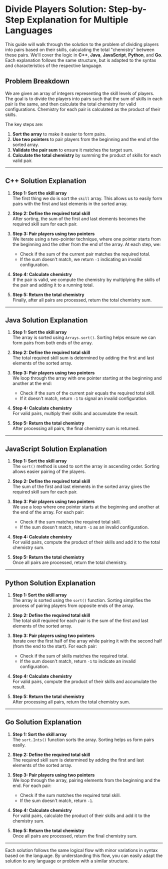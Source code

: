 # Divide Players Solution: Step-by-Step Explanation for Multiple Languages

This guide will walk through the solution to the problem of dividing players into pairs based on their skills, calculating the total "chemistry" between these pairs. We'll cover the logic in **C++**, **Java**, **JavaScript**, **Python**, and **Go**. Each explanation follows the same structure, but is adapted to the syntax and characteristics of the respective language.

## Problem Breakdown

We are given an array of integers representing the skill levels of players. The goal is to divide the players into pairs such that the sum of skills in each pair is the same, and then calculate the total chemistry for valid configurations. Chemistry for each pair is calculated as the product of their skills.

The key steps are:

1. **Sort the array** to make it easier to form pairs.
2. **Use two pointers** to pair players from the beginning and the end of the sorted array.
3. **Validate the pair sum** to ensure it matches the target sum.
4. **Calculate the total chemistry** by summing the product of skills for each valid pair.

---

## C++ Solution Explanation

1. **Step 1: Sort the skill array**  
   The first thing we do is sort the `skill` array. This allows us to easily form pairs with the first and last elements in the sorted array.

2. **Step 2: Define the required total skill**  
   After sorting, the sum of the first and last elements becomes the required skill sum for each pair.

3. **Step 3: Pair players using two pointers**  
   We iterate using a two-pointer technique, where one pointer starts from the beginning and the other from the end of the array. At each step, we:
   - Check if the sum of the current pair matches the required total.
   - If the sum doesn't match, we return `-1` indicating an invalid configuration.

4. **Step 4: Calculate chemistry**  
   If the pair is valid, we compute the chemistry by multiplying the skills of the pair and adding it to a running total.

5. **Step 5: Return the total chemistry**  
   Finally, after all pairs are processed, return the total chemistry sum.

---

## Java Solution Explanation

1. **Step 1: Sort the skill array**  
   The array is sorted using `Arrays.sort()`. Sorting helps ensure we can form pairs from both ends of the array.

2. **Step 2: Define the required total skill**  
   The total required skill sum is determined by adding the first and last elements of the sorted array.

3. **Step 3: Pair players using two pointers**  
   We loop through the array with one pointer starting at the beginning and another at the end:
   - Check if the sum of the current pair equals the required total skill.
   - If it doesn't match, return `-1` to signal an invalid configuration.

4. **Step 4: Calculate chemistry**  
   For valid pairs, multiply their skills and accumulate the result.

5. **Step 5: Return the total chemistry**  
   After processing all pairs, the final chemistry sum is returned.

---

## JavaScript Solution Explanation

1. **Step 1: Sort the skill array**  
   The `sort()` method is used to sort the array in ascending order. Sorting allows easier pairing of the players.

2. **Step 2: Define the required total skill**  
   The sum of the first and last elements in the sorted array gives the required skill sum for each pair.

3. **Step 3: Pair players using two pointers**  
   We use a loop where one pointer starts at the beginning and another at the end of the array. For each pair:
   - Check if the sum matches the required total skill.
   - If the sum doesn't match, return `-1` as an invalid configuration.

4. **Step 4: Calculate chemistry**  
   For valid pairs, compute the product of their skills and add it to the total chemistry sum.

5. **Step 5: Return the total chemistry**  
   Once all pairs are processed, return the total chemistry.

---

## Python Solution Explanation

1. **Step 1: Sort the skill array**  
   The array is sorted using the `sort()` function. Sorting simplifies the process of pairing players from opposite ends of the array.

2. **Step 2: Define the required total skill**  
   The total skill required for each pair is the sum of the first and last elements of the sorted array.

3. **Step 3: Pair players using two pointers**  
   Iterate over the first half of the array while pairing it with the second half (from the end to the start). For each pair:
   - Check if the sum of skills matches the required total.
   - If the sum doesn't match, return `-1` to indicate an invalid configuration.

4. **Step 4: Calculate chemistry**  
   For valid pairs, compute the product of their skills and accumulate the result.

5. **Step 5: Return the total chemistry**  
   After processing all pairs, return the total chemistry sum.

---

## Go Solution Explanation

1. **Step 1: Sort the skill array**  
   The `sort.Ints()` function sorts the array. Sorting helps us form pairs easily.

2. **Step 2: Define the required total skill**  
   The required skill sum is determined by adding the first and last elements of the sorted array.

3. **Step 3: Pair players using two pointers**  
   We loop through the array, pairing elements from the beginning and the end. For each pair:
   - Check if the sum matches the required total skill.
   - If the sum doesn't match, return `-1`.

4. **Step 4: Calculate chemistry**  
   For valid pairs, calculate the product of their skills and add it to the chemistry sum.

5. **Step 5: Return the total chemistry**  
   Once all pairs are processed, return the final chemistry sum.

---

Each solution follows the same logical flow with minor variations in syntax based on the language. By understanding this flow, you can easily adapt the solution to any language or problem with a similar structure.
